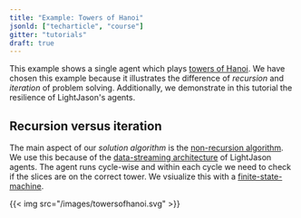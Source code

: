 ```yaml
---
title: "Example: Towers of Hanoi"
jsonld: ["techarticle", "course"]
gitter: "tutorials"
draft: true
---
```


This example shows a single agent which plays [towers of Hanoi](https://en.wikipedia.org/wiki/Tower_of_Hanoi). We have chosen this example because it illustrates the difference of _recursion_ and _iteration_ of problem solving. Additionally, we demonstrate in this tutorial the resilience of LightJason's agents.

## Recursion versus iteration

The main aspect of our _solution algorithm_ is the [non-recursion algorithm](https://en.wikipedia.org/wiki/Tower_of_Hanoi#Non-recursive_solution). We use this because of the [data-streaming architecture](/knowledgebase/differencetojason) of LightJason agents. The agent runs cycle-wise and within each cycle we need to check if the slices are on the correct tower. We vsiualize this with a [finite-state-machine](/knowledgebase/finitestatemachine).

{{< img src="/images/towersofhanoi.svg" >}}
